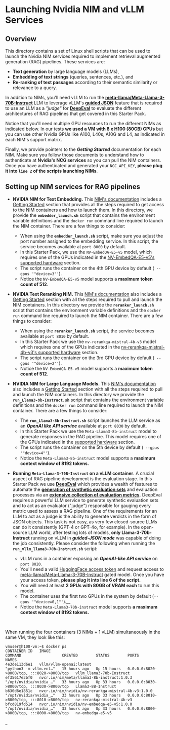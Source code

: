 # Launching Nvidia NIM and vLLM Services

## Overview

This directory contains a set of Linux shell scripts that can be used to launch the Nvidia NIM services
required to implement retrieval augmented generation (RAG) pipelines. These services are: 
- __Text generation__ by large language models (LLMs), 
- __Embedding of text strings__ (queries, sentences, etc.), and 
- __Re-ranking of text passages__ according to their semantic similarity or relevance to a query. 

In addition to NIMs, you'll need vLLM to run the 
__[meta-llama/Meta-Llama-3-70B-Instruct](https://huggingface.co/meta-llama/Meta-Llama-3-70B-Instruct)__ 
LLM to leverage vLLM's __[guided JSON](https://docs.vllm.ai/en/latest/serving/openai_compatible_server.html)__
feature that is required to use an LLM as a _"judge"_ for 
__[DeepEval](https://docs.confident-ai.com/docs/getting-started)__ to evaluate the different architectures of 
RAG pipelines that get covered in this Starter Pack.

Notice that you'll need multiple GPU resources to run the different NIMs as indicated below. In our 
tests __we used a VM with 8 x H100 (80GB) GPUs__ but you can use other Nvidia GPUs like A100, L40s, 
A10G and L4, as indicated in each NIM's support matrix.

Finally, we provide pointers to the ___Getting Started___ documentation for each NIM. Make sure you follow those
documents to understand how to authenticate at __Nvidia's NCG services__ so you can pull the NIM containers. Once you have 
authenticated and generated your `NGC_API_KEY`, __please plug it into `line 2` of the scripts launching NIMs__.

## Setting up NIM services for RAG pipelines


- __NVIDIA NIM for Text Embedding.__ This 
[NIM's documentation](https://docs.nvidia.com/nim/nemo-retriever/text-embedding/latest/index.html) includes a 
[Getting Started](https://docs.nvidia.com/nim/nemo-retriever/text-embedding/latest/getting-started.html) 
section that provides all the steps required to get access to the NIM containers and how to launch them. In this
directory, we provide the __`embedder_launch.sh`__ script that contains the environment variable definitions
and the `docker run` command line required to launch the NIM container. There are a 
few things to consider:
  - When using the __`embedder_launch.sh`__ script, make sure you adjust the port number assigned to the
embedding service. In this script, the service becomes available at `port 8000` by default.
  - In this Starter Pack, we use the `NV-EmbedQA-E5-v5` model, which requires one of the GPUs indicated
in the [NV-EmbedQA-E5-v5's supported hardware](https://docs.nvidia.com/nim/nemo-retriever/text-embedding/latest/support-matrix.html#supported-hardware)
section.
  - The script runs the container on the 4th GPU device by default (` --gpus '"device=3"'`).
  - Notice the `NV-EmbedQA-E5-v5` model supports a __maximum token count of 512__.
  

- __NVIDIA Text Reranking NIM.__ This
  [NIM's documentation](https://docs.nvidia.com/nim/nemo-retriever/text-reranking/latest/index.html) also includes a
  [Getting Started](https://docs.nvidia.com/nim/nemo-retriever/text-reranking/latest/getting-started.html)
  section with all the steps required to pull and launch the NIM containers. In this
  directory we provide the __`reranker_launch.sh`__ script that contains the environment variable definitions
  and the `docker run` command line required to launch the NIM container. There are a
  few things to consider:
  - When using the __`reranker_launch.sh`__ script, the service becomes available at `port 8010` by default.
  - In this Starter Pack we use the `nv-rerankqa-mistral-4b-v3` model which requires one of the GPUs indicated
  in the [nv-rerankqa-mistral-4b-v3's supported hardware](https://docs.nvidia.com/nim/nemo-retriever/text-reranking/latest/support-matrix.html#supported-hardware)
   section.
   -  The script runs the container on the 3rd GPU device by default (` --gpus '"device=2"'`). 
   - Notice the `NV-EmbedQA-E5-v5` model supports a __maximum token count of 512__.


- __NVIDIA  NIM for Large Language Models.__ This
  [NIM's documentation](https://docs.nvidia.com/nim/large-language-models/latest/introduction.html) also includes a
  [Getting Started](https://docs.nvidia.com/nim/large-language-models/latest/getting-started.html)
  section with all the steps required to pull and launch the NIM containers. In this
  directory we provide the __`run_Llama3-8b-Instruct.sh`__ script that contains the environment variable definitions
  and the `docker run` command line required to launch the NIM container. There are a
  few things to consider:
  - The __`run_Llama3-8b-Instruct.sh`__ script launches the LLM service as an ___OpenAI like API service___ 
available at `port 8030` by default.
  - In this Starter Pack we use the `Meta-Llama3-8b-instruct` model to generate responses in the RAG pipeline. This model
requires one of the GPUs indicated in the [supported hardware](https://docs.nvidia.com/nim/large-language-models/latest/support-matrix.html#meta-llama-3-8b-instruct)
section.
  -  The script runs the container on the 5th device by default (` --gpus '"device=4"'`).
  - Notice the `Meta-Llama3-8b-instruct` model supports a __maximum context window of 8192 tokens.__


- __Running `Meta-Llama-3-70B-Instruct` on a vLLM container__. A crucial aspect of RAG pipeline development
is the evaluation stage. In this Starter Pack we use __[DeepEval](https://docs.confident-ai.com/docs/getting-started)__
which provides a wealth of features to automate the __[generation of synthetic evaluation sets](https://docs.confident-ai.com/docs/evaluation-datasets-synthetic-data)__
and evaluation processes via an __[extensive collection of evaluation metrics](https://docs.confident-ai.com/docs/metrics-introduction).__ DeepEval
requires a powerful LLM service to generate synthetic evaluation sets and to act as an evaluator ("judge") responsible for
gauging every metric used to assess a RAG pipeline. One of the requirements for an LLM to act as a judge is the ability
to generate verdicts in the form of JSON objects. This task is not easy, as very few closed-source LLMs can do it
consistently (GPT-4 or GPT-4o, for example). In the open-source LLM world, after testing lots of models, __only 
Llama-3-70b-Instruct__ running on vLLM in ___guided-JSON mode___ was capable of doing the job consistently. Please consider
the following when running the __`run_vllm_llama3-70b-Instruct.sh`__ script:
  - vLLM runs in a container exposing an ___OpenAI-like API service___ on `port 8020`.
  - You'll need a valid [HuggingFace access token](https://huggingface.co/docs/hub/en/security-tokens) and request access to
  [meta-llama/Meta-Llama-3-70B-Instruct](https://huggingface.co/meta-llama/Meta-Llama-3-70B-Instruct) gated model. Once you have
your access token, __please plug it into line 6 of the script.__
  - You will need at least __2 GPUs with 80GB of VRAM each__ to run this model.
  - The container uses the first two GPUs in the system by default (`--gpus '"device=0,1"'`).__
  - Notice the `Meta-Llama3-70b-instruct` model supports __a maximum context window of 8192 tokens.__

 <br>

When running the four containers (3 NIMs + 1 vLLM) simultaneously in the same VM, they look like this:
```
vmuser@h100-vm:~$ docker ps
CONTAINER ID   IMAGE                                                          COMMAND                  CREATED        STATUS        PORTS                                       NAMES
4e3de113d6e1   vllm/vllm-openai:latest                                        "python3 -m vllm.ent…"   15 hours ago   Up 15 hours   0.0.0.0:8020->8000/tcp, :::8020->8000/tcp   vllm_llama3-70b-Instruct
ef35617e3bf0   nvcr.io/nim/meta/llama3-8b-instruct:1.0.3                      "/opt/nvidia/nvidia_…"   33 hours ago   Up 33 hours   0.0.0.0:8030->8000/tcp, :::8030->8000/tcp   Llama3-8B-Instruct
b630d6e1851c   nvcr.io/nim/nvidia/nv-rerankqa-mistral-4b-v3:1.0.0             "/opt/nvidia/nvidia_…"   33 hours ago   Up 33 hours   0.0.0.0:8010->8000/tcp, :::8010->8000/tcp   nv-rerankqa-mistral-4b-v3
bfcd819fd514   nvcr.io/nim/nvidia/nv-embedqa-e5-v5:1.0.0                      "/opt/nvidia/nvidia_…"   33 hours ago   Up 33 hours   0.0.0.0:8000->8000/tcp, :::8000->8000/tcp   nv-embedqa-e5-v5
```


_



